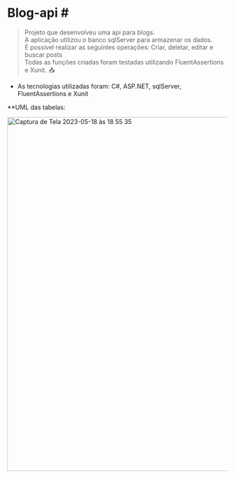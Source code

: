  # Blog-api # <br>
>Projeto que desenvolveu uma api para blogs.  <br>
>A aplicação utilizou o banco sqlServer para armazenar os dados.<br>
>É possível realizar as seguintes operações: Criar, deletar, editar e buscar posts  <br>
> Todas as funções criadas foram testadas utilizando FluentAssertions e Xunit. :outbox_tray: <br>

 - As tecnologias utilizadas foram: C#, ASP.NET, sqlServer, FluentAssertions e Xunit<br>
 
 **UML das tabelas:
 
 <img width="808" alt="Captura de Tela 2023-05-18 às 18 55 35" src="https://github.com/tamireshc/CSharp/assets/65035109/b6a2d22e-e51f-4767-a815-7047592fdcdb">

